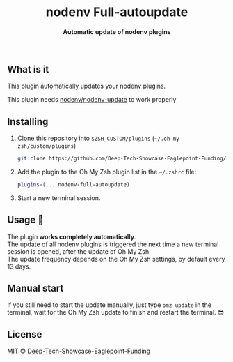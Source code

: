 <div align="center">
    <h1>nodenv Full-autoupdate</h1>
    <h4>Automatic update of nodenv plugins</h4>
</div>

<br>

## What is it

This plugin automatically updates your nodenv plugins.

This plugin needs [nodenv/nodenv-update](https://github.com/nodenv/nodenv-update.git) to work properly

## Installing

1. Clone this repository into `$ZSH_CUSTOM/plugins` (`~/.oh-my-zsh/custom/plugins`)

    ```bash
    git clone https://github.com/Deep-Tech-Showcase-Eaglepoint-Funding/nodenv-full-autoupdate.git ${ZSH_CUSTOM:-~/.oh-my-zsh/custom}/plugins/nodenv-full-autoupdate
    ```

2. Add the plugin to the Oh My Zsh plugin list in the `~/.zshrc` file:

    ```bash
    plugins=(... nodenv-full-autoupdate)
    ```

3. Start a new terminal session.

## Usage 🚀

The plugin **works completely automatically**.  
The update of all nodenv plugins is triggered the next time a new terminal session is opened, after the update of Oh My Zsh.  
The update frequency depends on the Oh My Zsh settings, by default every 13 days.  

## Manual start

If you still need to start the update manually, just type `omz update` in the terminal, wait for the Oh My Zsh update to finish and restart the terminal. 😎

## License

MIT © [Deep-Tech-Showcase-Eaglepoint-Funding](https://github.com/Deep-Tech-Showcase-Eaglepoint-Funding)
